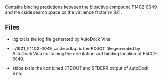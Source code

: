 Contains binding predictions between the bioactive compound F1402-0049 and the cside search space on the virulence factor rv1821.

## Files

- log.txt is the log file generated by AutoDock Vina.

- rv1821_F1402-0049_cside.pdbqt is the PDBQT file generated by AutoDock Vina containing the orientation and binding location of F1402-0049.

- stdoe.txt is the combined STDOUT and STDERR output of AutoDock Vina.

